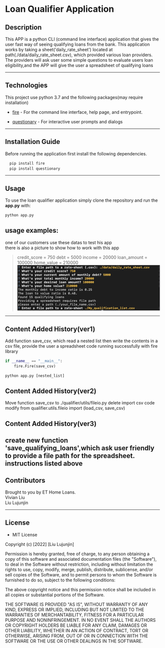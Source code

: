 # Loan Qualifier Application

## Description  
This APP is a python CLI (command line interface) application that gives the user fast way of seeing qualifying loans from the bank. This application works by taking a sheet('daily_rate_sheet') located at path(./data/daily_rate_sheet.csv), which provided various loan providers. The providers will ask user some simple questions to evaluate users loan eligibility,and the APP will give the user a spreadsheet of qualifying loans

---

## Technologies

This project use python 3.7 and the following packages(may require installation)
* [fire](https://github.com/google/python-fire) - For the command line interface, help page, and entrypoint.

* [questionary](https://github.com/tmbo/questionary) - For interactive user prompts and dialogs

---

## Installation Guide

Before running the application first install the following dependencies.

```python
  pip install fire
  pip install questionary
```

---

## Usage
To use the loan qualifier application simply clone the repository and run the **app.py** with:

```python
python app.py
```
## usage examples: 
one of our customers use these datas to test his app  
there is also a picture to show how to work with this app  
>credit_score = 750
>debt = 5000
>income = 20000
>loan_amount = 100000
>home_value = 210000
![this is the picture instruction.](https://raw.githubusercontent.com/KellenCrimson/loan_qualifier_app/main/Pic/pic_guide.jpg)
---

## Content Added History(ver1)
Add function save_csv, which read a nested list then write the contents in a csv file, provide the user a spreadsheet
code running successfully with fire library
```python
if __name__ == "__main__":
    fire.Fire(save_csv)
```
```python
python app.py [nested_list]
```

## Content Added History(ver2)   
Move function save_csv to ./qualifier/utils/fileio.py
delete import csv code
modify from qualifier.utils.fileio import (load_csv, save_csv)

## Content Added History(ver3)   
create new function 'save_qualifying_loans',which ask user friendly  
to provide a file path for the spreadsheet. instructions listed above
---

## Contributors

Brought to you by ET Home Loans.   
Vivian Liu   
Liu Lujunjin

---

## License

* MIT License

Copyright (c) [2022] [Liu Lujunjin]

Permission is hereby granted, free of charge, to any person obtaining a copy
of this software and associated documentation files (the "Software"), to deal
in the Software without restriction, including without limitation the rights
to use, copy, modify, merge, publish, distribute, sublicense, and/or sell
copies of the Software, and to permit persons to whom the Software is
furnished to do so, subject to the following conditions:

The above copyright notice and this permission notice shall be included in all
copies or substantial portions of the Software.

THE SOFTWARE IS PROVIDED "AS IS", WITHOUT WARRANTY OF ANY KIND, EXPRESS OR
IMPLIED, INCLUDING BUT NOT LIMITED TO THE WARRANTIES OF MERCHANTABILITY,
FITNESS FOR A PARTICULAR PURPOSE AND NONINFRINGEMENT. IN NO EVENT SHALL THE
AUTHORS OR COPYRIGHT HOLDERS BE LIABLE FOR ANY CLAIM, DAMAGES OR OTHER
LIABILITY, WHETHER IN AN ACTION OF CONTRACT, TORT OR OTHERWISE, ARISING FROM,
OUT OF OR IN CONNECTION WITH THE SOFTWARE OR THE USE OR OTHER DEALINGS IN THE
SOFTWARE.
